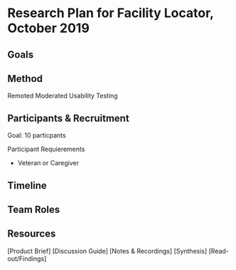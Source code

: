 # Research Plan for Facility Locator, October 2019

## Goals

## Method
Remoted Moderated Usability Testing

## Participants & Recruitment
Goal: 10 particpants

Participant Requierements
- Veteran or Caregiver

## Timeline

## Team Roles

## Resources

[Product Brief]
[Discussion Guide]
[Notes & Recordings]
[Synthesis]
[Read-out/Findings]
